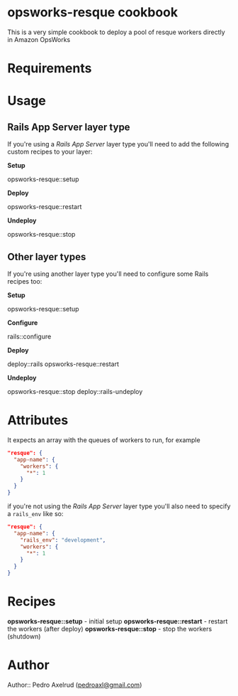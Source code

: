 # opsworks-resque cookbook

This is a very simple cookbook to deploy a pool of resque workers directly in Amazon OpsWorks

# Requirements

# Usage

## Rails App Server layer type

If you're using a _Rails App Server_ layer type you'll need to add the following custom recipes to your layer:

**Setup**

opsworks-resque::setup

**Deploy**

opsworks-resque::restart

**Undeploy**

opsworks-resque::stop

## Other layer types

If you're using another layer type you'll need to configure some Rails recipes too:

**Setup**

opsworks-resque::setup

**Configure**

rails::configure

**Deploy**

deploy::rails opsworks-resque::restart

**Undeploy**

opsworks-resque::stop deploy::rails-undeploy

# Attributes

It expects an array with the queues of workers to run, for example
```json
"resque": {
  "app-name": {
    "workers": {
      "*": 1
    }
  }
}
```

if you're not using the _Rails App Server_ layer type you'll also need to specify a `rails_env` like so:

```json
"resque": {
  "app-name": {
    "rails_env": "development",
    "workers": {
      "*": 1
    }
  }
}
```

# Recipes

**opsworks-resque::setup** - initial setup
**opsworks-resque::restart** - restart the workers (after deploy)
**opsworks-resque::stop** - stop the workers (shutdown)

# Author

Author:: Pedro Axelrud (<pedroaxl@gmail.com>)